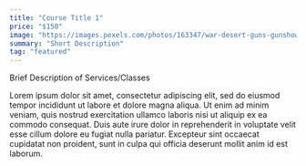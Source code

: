 ```yaml
---
title: "Course Title 1"
price: "$150"
image: "https://images.pexels.com/photos/163347/war-desert-guns-gunshow-163347.jpeg?auto=compress&cs=tinysrgb&h=750&w=1260"
summary: "Short Description"
tag: "featured"
---
```

Brief Description of Services/Classes

Lorem ipsum dolor sit amet, consectetur adipiscing elit, sed do eiusmod tempor incididunt ut labore et dolore magna aliqua. Ut enim ad minim veniam, quis nostrud exercitation ullamco laboris nisi ut aliquip ex ea commodo consequat. Duis aute irure dolor in reprehenderit in voluptate velit esse cillum dolore eu fugiat nulla pariatur. Excepteur sint occaecat cupidatat non proident, sunt in culpa qui officia deserunt mollit anim id est laborum.
<!--stackedit_data:
eyJoaXN0b3J5IjpbLTIxMjI4NTA3NTJdfQ==
-->